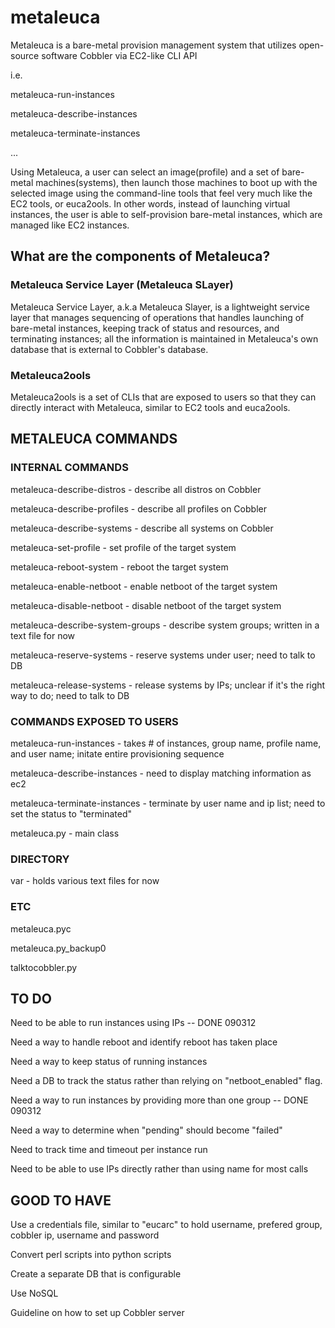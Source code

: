metaleuca
=========

Metaleuca is a bare-metal provision management system that utilizes open-source software Cobbler via EC2-like CLI API

i.e.

metaleuca-run-instances

metaleuca-describe-instances

metaleuca-terminate-instances

...

Using Metaleuca, a user can select an image(profile) and a set of bare-metal machines(systems), then launch those machines to boot up with the selected image using the command-line tools that feel very much like the EC2 tools, or euca2ools. In other words, instead of launching virtual instances, the user is able to self-provision bare-metal instances, which are managed like EC2 instances.

## What are the components of Metaleuca? ##

### Metaleuca Service Layer (Metaleuca SLayer) ###

Metaleuca Service Layer, a.k.a Metaleuca Slayer, is a lightweight service layer that manages sequencing of operations that handles launching of bare-metal instances, keeping track of status and resources, and terminating instances; all the information is maintained in Metaleuca's own database that is external to Cobbler's database.

### Metaleuca2ools ###

Metaleuca2ools is a set of CLIs that are exposed to users so that they can directly interact with Metaleuca, similar to EC2 tools and euca2ools.

## METALEUCA COMMANDS ##

### INTERNAL COMMANDS ###

metaleuca-describe-distros  	- describe all distros on Cobbler

metaleuca-describe-profiles		- describe all profiles on Cobbler

metaleuca-describe-systems		- describe all systems on Cobbler

metaleuca-set-profile			- set profile of the target system

metaleuca-reboot-system			- reboot the target system

metaleuca-enable-netboot		- enable netboot of the target system

metaleuca-disable-netboot		- disable netboot of the target system

metaleuca-describe-system-groups	- describe system groups; written in a text file for now

metaleuca-reserve-systems		- reserve systems under user; need to talk to DB

metaleuca-release-systems		- release systems by IPs; unclear if it's the right way to do; need to talk to DB

### COMMANDS EXPOSED TO USERS ###

metaleuca-run-instances			- takes # of instances, group name, profile name, and user name; initate entire provisioning sequence

metaleuca-describe-instances		- need to display matching information as ec2

metaleuca-terminate-instances		- terminate by user name and ip list; need to set the status to "terminated"

metaleuca.py				- main class

### DIRECTORY ###

var					- holds various text files for now

### ETC ###

metaleuca.pyc

metaleuca.py_backup0

talktocobbler.py



## TO DO ##

Need to be able to run instances using IPs -- DONE 090312

Need a way to handle reboot and identify reboot has taken place

Need a way to keep status of running instances

Need a DB to track the status rather than relying on "netboot_enabled" flag.

Need a way to run instances by providing more than one group -- DONE 090312

Need a way to determine when "pending" should become "failed"

Need to track time and timeout per instance run

Need to be able to use IPs directly rather than using name for most calls

## GOOD TO HAVE ##

Use a credentials file, similar to "eucarc" to hold username, prefered group, cobbler ip, username and password

Convert perl scripts into python scripts

Create a separate DB that is configurable

Use NoSQL

Guideline on how to set up Cobbler server

